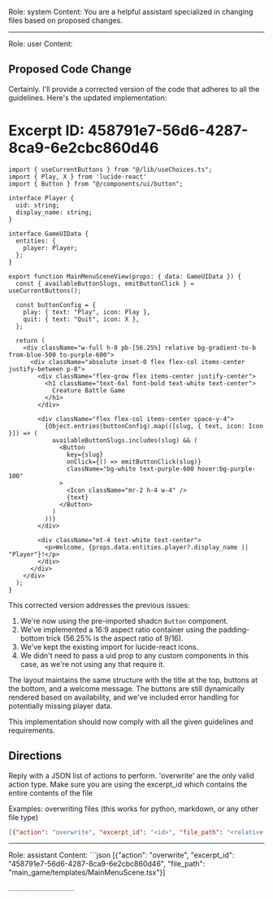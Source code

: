 Role: system
Content: You are a helpful assistant specialized in changing files based on proposed changes.
__________________
Role: user
Content: 
## Proposed Code Change
Certainly. I'll provide a corrected version of the code that adheres to all the guidelines. Here's the updated implementation:

# Excerpt ID: 458791e7-56d6-4287-8ca9-6e2cbc860d46
```tsx main_game/templates/MainMenuScene.tsx
import { useCurrentButtons } from "@/lib/useChoices.ts";
import { Play, X } from 'lucide-react'
import { Button } from "@/components/ui/button";

interface Player {
  uid: string;
  display_name: string;
}

interface GameUIData {
  entities: {
    player: Player;
  };
}

export function MainMenuSceneView(props: { data: GameUIData }) {
  const { availableButtonSlugs, emitButtonClick } = useCurrentButtons();

  const buttonConfig = {
    play: { text: "Play", icon: Play },
    quit: { text: "Quit", icon: X },
  };

  return (
    <div className="w-full h-0 pb-[56.25%] relative bg-gradient-to-b from-blue-500 to-purple-600">
      <div className="absolute inset-0 flex flex-col items-center justify-between p-8">
        <div className="flex-grow flex items-center justify-center">
          <h1 className="text-6xl font-bold text-white text-center">
            Creature Battle Game
          </h1>
        </div>

        <div className="flex flex-col items-center space-y-4">
          {Object.entries(buttonConfig).map(([slug, { text, icon: Icon }]) => (
            availableButtonSlugs.includes(slug) && (
              <Button
                key={slug}
                onClick={() => emitButtonClick(slug)}
                className="bg-white text-purple-600 hover:bg-purple-100"
              >
                <Icon className="mr-2 h-4 w-4" />
                {text}
              </Button>
            )
          ))}
        </div>

        <div className="mt-4 text-white text-center">
          <p>Welcome, {props.data.entities.player?.display_name || "Player"}!</p>
        </div>
      </div>
    </div>
  );
}
```

This corrected version addresses the previous issues:

1. We're now using the pre-imported shadcn `Button` component.
2. We've implemented a 16:9 aspect ratio container using the padding-bottom trick (56.25% is the aspect ratio of 9/16).
3. We've kept the existing import for lucide-react icons.
4. We didn't need to pass a uid prop to any custom components in this case, as we're not using any that require it.

The layout maintains the same structure with the title at the top, buttons at the bottom, and a welcome message. The buttons are still dynamically rendered based on availability, and we've included error handling for potentially missing player data.

This implementation should now comply with all the given guidelines and requirements.

## Directions
Reply with a JSON list of actions to perform. 'overwrite' are the only valid action type. 
Make sure you are using the excerpt_id which contains the entire contents of the file

Examples:
overwriting files (this works for python, markdown, or any other file type)
```json output_example1
[{"action": "overwrite", "excerpt_id": "<id>", "file_path": "<relative file path>"}]
```

__________________
Role: assistant
Content: ```json
[{"action": "overwrite", "excerpt_id": "458791e7-56d6-4287-8ca9-6e2cbc860d46", "file_path": "main_game/templates/MainMenuScene.tsx"}]
```
__________________
